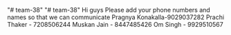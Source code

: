 "# team-38" 
"# team-38" 
Hi guys
Please add your phone numbers and names so that we can communicate
Pragnya Konakalla-9029037282
Prachi Thaker - 7208506244
Muskan Jain - 8447485426
Om Singh - 9929510567
